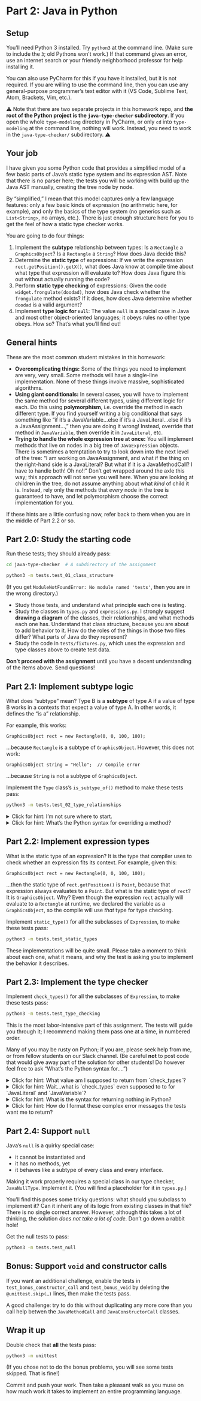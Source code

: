 # Part 2: Java in Python

## Setup

You’ll need Python 3 installed. Try `python3` at the command line. (Make sure to include the `3`; old Pythons won’t work.) If that command gives an error, use an internet search or your friendly neighborhood professor for help installing it.

You can also use PyCharm for this if you have it installed, but it is not required. If you are willing to use the command line, then you can use any general-purpose programmer’s text editor with it (VS Code, Sublime Text, Atom, Brackets, Vim, etc.).

⚠️ Note that there are two separate projects in this homework repo, and **the root of the Python project is the `java-type-checker` subdirectory**. If you open the whole `type-modeling` directory in PyCharm, or only `cd` into `type-modeling` at the command line, nothing will work. Instead, you need to work in the `java-type-checker/` subdirectory. ⚠️


## Your job

I have given you some Python code that provides a simplified model of a few basic parts of Java’s static type system and its expression AST. Note that there is no parser here; the tests you will be working with build up the Java AST manually, creating the tree node by node.

By “simplified,” I mean that this model captures only a few language features: only a few basic kinds of expression (no arithmetic here, for example), and only the basics of the type system (no generics such as `List<String>`, no arrays, etc.). There is just enough structure here for you to get the feel of how a static type checker works.

You are going to do four things:

1. Implement the **subtype** relationship between types: Is a `Rectangle` a `GraphicsObject`? Is a `Rectangle` a `String`? How does Java decide this?
2. Determine the **static type** of expressions: If we write the expression `rect.getPosition().getX()`, what does Java know at compile time about what type that expression will evaluate to? How does Java figure this out without actually running the code?
3. Perform **static type checking** of expressions: Given the code `widget.frongulate(doodad)`, how does Java check whether the `frongulate` method exists? If it does, how does Java determine whether `doodad` is a valid argument?
4. Implement **type logic for `null`**: The value `null` is a special case in Java and most other object-oriented languages; it obeys rules no other type obeys. How so? That’s what you’ll find out!


## General hints

These are the most common student mistakes in this homework:

- **Overcomplicating things:** Some of the things you need to implement are very, very small. Some methods will have a single-line implementation. None of these things involve massive, sophisticated algorithms.
- **Using giant conditionals:** In several cases, you will have to implement the same method for several different types, using different logic for each. Do this using **polymorphism**, i.e. override the method in each different type. If you find yourself writing a big conditional that says something like “if it’s a JavaVariable…else if it’s a JavaLiteral…else if it’s a JavaAssignment…,” then you are doing it wrong! Instead, override that method in `JavaVariable`, then override it in `JavaLiteral`, etc.
- **Trying to handle the whole expression tree at once:** You will implement methods that live on nodes in a big tree of `JavaExpression` objects. There is sometimes a temptation to try to look down into the next level of the tree: “I am working on JavaAssignment, and what if the thing on the right-hand side is a JavaLiteral? But what if it is a JavaMethodCall? I have to handle both! Oh no!!” Don’t get wrapped around the axle this way; this approach will not serve you well here. When you are looking at children in the tree, do not assume anything about what _kind_ of child it is. Instead, rely only the methods that _every_ node in the tree is guaranteed to have, and let polymorphism choose the correct implementation for you.

If these hints are a little confusing now, refer back to them when you are in the middle of Part 2.2 or so.


## Part 2.0: Study the starting code

Run these tests; they should already pass:

```bash
cd java-type-checker  # A subdirectory of the assignment

python3 -m tests.test_01_class_structure
```

(If you get `ModuleNotFoundError: No module named 'tests'`, then you are in the wrong directory.)

- Study those tests, and understand what principle each one is testing.
- Study the classes in `types.py` and `expressions.py`. I strongly suggest **drawing a diagram** of the classes, their relationships, and what methods each one has. Understand that class structure, because you are about to add behavior to it. How do the roles of the things in those two files differ? What parts of Java do they represent?
- Study the code in `tests/fixtures.py`, which uses the expression and type classes above to create test data.

**Don’t proceed with the assignment** until you have a decent understanding of the items above. Send questions!


## Part 2.1: Implement subtype logic

What does “subtype” mean? Type B is a **subtype** of type A if a value of type B works in a contexts that expect a value of type A. In other words, it defines the “is a” relationship.

For example, this works:

```
GraphicsObject rect = new Rectangle(0, 0, 100, 100);
```

…because `Rectangle` is a subtype of `GraphicsObject`. However, this does not work:

```
GraphicsObject string = "Hello";  // Compile error
```

…because `String` is not a subtype of `GraphicsObject`.

Implement the `Type` class’s `is_subtype_of()` method to make these tests pass:

```bash
python3 -m tests.test_02_type_relationships
```

<details>
  <summary>Click for hint: I’m not sure where to start.</summary>
    
  You need to override the `is_subtype_of` method in both `JavaPrimitiveType` and `JavaObjectType`.
</details>
<details>
  <summary>Click for hint: What’s the Python syntax for overriding a method?</summary>
    
  For example:
  ```python
  class JavaPrimitiveType(JavaType):
      """Here is some documentation for the class.
      """

      def is_subtype_of(self, other):   # ← add this line to override the method
          return ????????
  ```
</details>


## Part 2.2: Implement expression types

What is the static type of an expression? It is the type that compiler uses to check whether an expression fits its context. For example, given this:

```
GraphicsObject rect = new Rectangle(0, 0, 100, 100);
```

…then the static type of `rect.getPosition()` is `Point`, because that expression always evaluates to a `Point`. But what is the static type of `rect`? It is `GraphicsObject`. Why? Even though the expression `rect` actually will evaluate to a `Rectangle` at runtime, we declared the variable as a `GraphicsObject`, so the compile will use _that_ type for type checking.

Implement `static_type()` for all the subclasses of `Expression`, to make these tests pass:

```bash
python3 -m tests.test_static_types
```

These implementations will be quite small. Please take a moment to think about each one, what it means, and why the test is asking you to implement the behavior it describes.


## Part 2.3: Implement the type checker

Implement `check_types()` for all the subclasses of `Expression`, to make these tests pass:

```bash
python3 -m tests.test_type_checking
```

This is the most labor-intensive part of this assignment. The tests will guide you through it; I recommend making them pass one at a time, in numbered order.

Many of you may be rusty on Python; if you are, please seek help from me, or from fellow students on our Slack channel. (Be careful **not** to post code that would give away part of the solution for other students! Do however feel free to ask “What’s the Python syntax for….”)

<details>
  <summary>Click for hint: What value am I supposed to return from `check_types`?</summary>
    
  Nothing. You do not return a value.

  If there is a problem, `check_types` raises an exception. If there is no type error, the method simply returns nothing.
</details>
<details>
  <summary>Click for hint: Wait…what is `check_types` even supposed to to for `JavaLiteral` and `JavaVariable`?</summary>
    
  Remember the rules for the `check_types` method: If there is a problem, then `check_types` raises an exception. If there is no type error, the method simply returns nothing.

  Now, read the test names and documentation in `test_04_basic_type_checking.py`. When would those methods need to raise an exception? When would they need to return nothing?

</details>
<details>
  <summary>Click for hint: What is the syntax for returning nothing in Python?</summary>

  You can just say `return`. Also, if you want to make an empty block — the equivalent of `{}` in Java — then you can use the special keyword `pass`, which basically means “this space intentionally left blank.”
</details>
<details>
  <summary>Click for hint: How do I format these complex error messages the tests want me to return?</summary>
    
  Because you may especially be rusty on Python string formatting, and because formatting error messages is not the point of this assignment, here are two snippets you may find useful (and that give you a tiny hit about the shape of the solution):

  ```python
  raise TypeError(
      "Wrong number of arguments for {0}: expected {1}, got {2}".format(
          call_name,
          len(expected_types),
          len(actual_types)))
  ```

  ```python
  raise TypeError(
      "{0} expects arguments of type {1}, but got {2}".format(
          call_name,
          names(expected_types),
          names(actual_types)))
  ```

  Note that this second snippet uses the `names()` helper **already implemented for you** in `expressions.py`.
</details>


## Part 2.4: Support `null`

Java’s `null` is a quirky special case:

- it cannot be instantiated and
- it has no methods, yet
- it behaves like a subtype of every class and every interface.

Making it work properly requires a special class in our type checker, `JavaNullType`. Implement it. (You will find a placeholder for it in `types.py`.)

You’ll find this poses some tricky questions: what should you subclass to implement it? Can it inherit any of its logic from existing classes in that file? There is no single correct answer. However, although this takes a lot of thinking, the solution _does not take a lot of code._ Don’t go down a rabbit hole!

Get the null tests to pass:

```bash
python3 -m tests.test_null
```


## Bonus: Support `void` and constructor calls

If you want an additional challenge, enable the tests in `test_bonus_constructor_call` and `test_bonus_void` by deleting the `@unittest.skip(…)` lines, then make the tests pass.

A good challenge: try to do this without duplicating any more core than you call help betwen the `JavaMethodCall` and `JavaConstructorCall` classes.


## Wrap it up

Double check that **all** the tests pass:

```bash
python3 -m unittest
```

(If you chose not to do the bonus problems, you will see some tests skipped. That is fine!)

Commit and push your work. Then take a pleasant walk as you muse on how much work it takes to implement an entire programming language.
